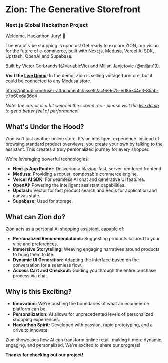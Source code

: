 # Zion: The Generative Storefront
### Next.js Global Hackathon Project

Welcome, Hackathon Jury! 👋

The era of vibe shopping is upon us! Get ready to explore ZION, our vision for the future of e-commerce, built with Next.js, Medusa, Vercel AI SDK, Upstash, OpenAI and Supabase.

Built by Victor Gerbrands ([@VariableVic](https://github.com/variablevic)) and Miljan Janjetovic ([@miljan19](https://github.com/miljan19)).

**Visit the [Live Demo](https://zion-store.vercel.app/)**! In the demo, Zion is selling vintage furniture, but it could be connected to any Medusa store.

https://github.com/user-attachments/assets/ac9e9e75-ed85-44e3-85ab-e7b60e6a36c4

_Note: the cursor is a bit weird in the screen rec - please visit the [live demo](https://zion-store.vercel.app/) to get a better feel of performance!_

## What's Under the Hood?

Zion isn't just another online store. It's an intelligent experience. Instead of browsing standard product overviews, you create your own by talking to the assistant. This creates a truly personalized journey for every shopper.

We're leveraging powerful technologies:

- **Next.js App Router:** Delivering a blazing-fast, server-rendered frontend.
- **Medusa:** Providing a robust, composable commerce engine.
- **Vercel AI SDK:** For seamless AI chat and generative UI features.
- **OpenAI:** Powering the intelligent assistant capabilities.
- **Upstash:** Vector for fast product search and Redis for application and canvas state.
- **Supabase:** Used for storage.

## What can Zion do?

Zion acts as a personal AI shopping assistant, capable of:

- **Personalized Recommendations:** Suggesting products tailored to your vibe and preferences.
- **Immersive Storytelling:** Weaving engaging narratives around products to bring them to life.
- **Dynamic UI Generation:** Adapting the interface based on the conversation for a seamless flow.
- **Access Cart and Checkout:** Guiding you through the entire purchase process via chat.

## Why is this Exciting?

- **Innovation:** We're pushing the boundaries of what an ecommerce platform can be.
- **Personalization:** AI allows for unprecedented levels of personalized shopping experiences.
- **Hackathon Spirit:** Developed with passion, rapid prototyping, and a drive to innovate!

Zion showcases how AI can transform online retail, making it more dynamic, engaging, and personalized. We're excited to share our progress!

**Thanks for checking out our project!**
